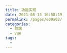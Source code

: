 ```yaml
---
title: 功能实现
date: 2021-08-13 16:58:19
permalink: /pages/e09a02/
categories:
  - 前端
  - vue
tags:
  - 
---
```

